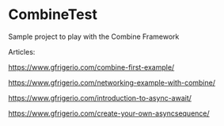 # CombineTest
Sample project to play with the Combine Framework

Articles:


https://www.gfrigerio.com/combine-first-example/


https://www.gfrigerio.com/networking-example-with-combine/


https://www.gfrigerio.com/introduction-to-async-await/


https://www.gfrigerio.com/create-your-own-asyncsequence/
